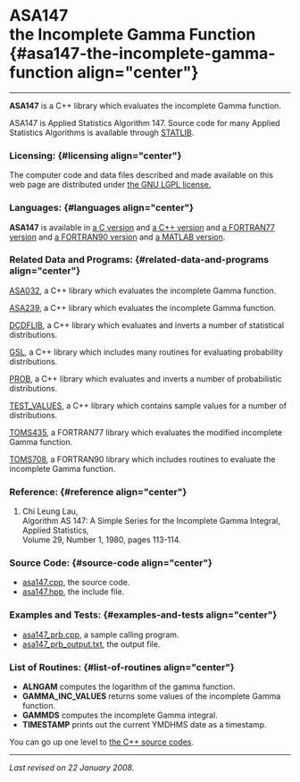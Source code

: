 ASA147\
the Incomplete Gamma Function {#asa147-the-incomplete-gamma-function align="center"}
=============================

------------------------------------------------------------------------

**ASA147** is a C++ library which evaluates the incomplete Gamma
function.

ASA147 is Applied Statistics Algorithm 147. Source code for many Applied
Statistics Algorithms is available through
[STATLIB](http://lib.stat.cmu.edu/apstat).

### Licensing: {#licensing align="center"}

The computer code and data files described and made available on this
web page are distributed under [the GNU LGPL
license.](../../txt/gnu_lgpl.txt)

### Languages: {#languages align="center"}

**ASA147** is available in [a C version](../../c_src/asa147/asa147.md)
and [a C++ version](../../master/asa147/asa147.md) and [a FORTRAN77
version](../../f77_src/asa147/asa147.md) and [a FORTRAN90
version](../../f_src/asa147/asa147.md) and [a MATLAB
version](../../m_src/asa147/asa147.md).

### Related Data and Programs: {#related-data-and-programs align="center"}

[ASA032](../../master/asa032/asa032.md), a C++ library which
evaluates the incomplete Gamma function.

[ASA239](../../master/asa239/asa239.md), a C++ library which
evaluates the incomplete Gamma function.

[DCDFLIB](../../master/dcdflib/dcdflib.md), a C++ library which
evaluates and inverts a number of statistical distributions.

[GSL](../../master/gsl/gsl.md), a C++ library which includes many
routines for evaluating probability distributions.

[PROB](../../master/prob/prob.md), a C++ library which evaluates and
inverts a number of probabilistic distributions.

[TEST\_VALUES](../../master/test_values/test_values.md), a C++
library which contains sample values for a number of distributions.

[TOMS435](../../f77_src/toms435/toms435.md), a FORTRAN77 library which
evaluates the modified incomplete Gamma function.

[TOMS708](../../f_src/toms708/toms708.md), a FORTRAN90 library which
includes routines to evaluate the incomplete Gamma function.

### Reference: {#reference align="center"}

1.  Chi Leung Lau,\
    Algorithm AS 147: A Simple Series for the Incomplete Gamma
    Integral,\
    Applied Statistics,\
    Volume 29, Number 1, 1980, pages 113-114.

### Source Code: {#source-code align="center"}

-   [asa147.cpp](asa147.cpp), the source code.
-   [asa147.hpp](asa147.hpp), the include file.

### Examples and Tests: {#examples-and-tests align="center"}

-   [asa147\_prb.cpp](asa147_prb.cpp), a sample calling program.
-   [asa147\_prb\_output.txt](asa147_prb_output.txt), the output file.

### List of Routines: {#list-of-routines align="center"}

-   **ALNGAM** computes the logarithm of the gamma function.
-   **GAMMA\_INC\_VALUES** returns some values of the incomplete Gamma
    function.
-   **GAMMDS** computes the incomplete Gamma integral.
-   **TIMESTAMP** prints out the current YMDHMS date as a timestamp.

You can go up one level to [the C++ source codes](../cpp_src.md).

------------------------------------------------------------------------

*Last revised on 22 January 2008.*

